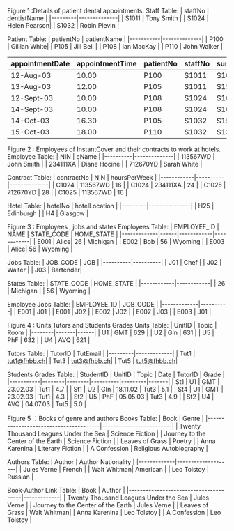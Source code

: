 Figure 1 :Details of patient dental appointments.
Staff Table:
| staffNo | dentistName  |
|---------|--------------|
| S1011   | Tony Smith   |
| S1024   | Helen Pearson|
| S1032   | Robin Plevin |

Patient Table:
| patientNo | patientName  |
|-----------|--------------|
| P100      | Gillian White|
| P105      | Jill Bell    |
| P108      | Ian MacKay   |
| P110      | John Walker  |

| appointmentDate | appointmentTime | patientNo | staffNo | surgeryNo |
|-----------------|-----------------|-----------|---------|-----------|
| 12-Aug-03       | 10.00           | P100      | S1011   | S10       |
| 13-Aug-03       | 12.00           | P105      | S1011   | S15       |
| 12-Sept-03      | 10.00           | P108      | S1024   | S10       |
| 14-Sept-03      | 10.00           | P108      | S1024   | S10       |
| 14-Oct-03       | 16.30           | P105      | S1032   | S15       |
| 15-Oct-03       | 18.00           | P110      | S1032   | S13       |





Figure 2 : Employees of InstantCover and their contracts to work at hotels.
Employee Table:
| NIN       | eName       |
|----------|--------------|
| 113567WD | John Smith   |
| 234111XA | Diane Hocine |
| 712670YD | Sarah White  |

Contract Table:
| contractNo | NIN      | hoursPerWeek |
|------------|----------|--------------|
| C1024      | 113567WD | 16           |
| C1024      | 234111XA | 24           |
| C1025      | 712670YD | 28           |
| C1025      | 113567WD | 16           |

Hotel Table:
| hotelNo | hotelLocation |
|---------|---------------|
| H25     | Edinburgh     |
| H4      | Glasgow       |





Figure 3 : Employees , jobs and states
Employees Table:
| EMPLOYEE_ID | NAME | STATE_CODE | HOME_STATE |
|-------------|------|------------|------------|
| E001        | Alice| 26         | Michigan   |
| E002        | Bob  | 56         | Wyoming    |
| E003        | Alice| 56         | Wyoming    |

Jobs Table:
| JOB_CODE | JOB      |
|----------|----------|
| J01      | Chef     |
| J02      | Waiter   |
| J03      | Bartender|

States Table:
| STATE_CODE | HOME_STATE |
|------------|------------|
| 26         | Michigan   |
| 56         | Wyoming    |

Employee Jobs Table:
| EMPLOYEE_ID | JOB_CODE |
|-------------|----------|
| E001        | J01      |
| E001        | J02      |
| E002        | J02      |
| E002        | J03      |
| E003        | J01      |





Figure 4 : Units,Tutors and Students Grades
Units Table:
| UnitID | Topic | Room |
|--------|-------|------|
| U1     | GMT   | 629  |
| U2     | GIn   | 631  |
| U5     | PhF   | 632  |
| U4     | AVQ   | 621  |

Tutors Table:
| TutorID | TutEmail    |
|---------|-------------|
| Tut1    | tut1@fhbb.ch|
| Tut3    | tut3@fhbb.ch|
| Tut5    | tut5@fhbb.ch|

Students Grades Table:
| StudentID | UnitID | Topic  | Date     | TutorID | Grade |
|-----------|--------|--------|----------|---------|-------|
| St1       | U1     | GMT    | 23.02.03 | Tut1    | 4.7   |
| St1       | U2     | GIn    | 18.11.02 | Tut3    | 5.1   |
| St4       | U1     | GMT    | 23.02.03 | Tut1    | 4.3   |
| St2       | U5     | PhF    | 05.05.03 | Tut3    | 4.9   |
| St2       | U4     | AVQ    | 04.07.03 | Tut5    | 5.0   |


Figure 5 ：Books of genre and authors
Books Table:
| Book                                  | Genre                   |
|---------------------------------------|-------------------------|
| Twenty Thousand Leagues Under the Sea | Science Fiction         |
| Journey to the Center of the Earth    | Science Fiction         |
| Leaves of Grass                       | Poetry                  |
| Anna Karenina                         | Literary Fiction        |
| A Confession                          | Religious Autobiography |

Authors Table:
| Author      | Author Nationality |
|-------------|--------------------|
| Jules Verne | French             |
| Walt Whitman| American           |
| Leo Tolstoy | Russian            |

Book-Author Link Table:
| Book                                  | Author      |
|---------------------------------------|-------------|
| Twenty Thousand Leagues Under the Sea | Jules Verne |
| Journey to the Center of the Earth    | Jules Verne |
| Leaves of Grass                       | Walt Whitman|
| Anna Karenina                         | Leo Tolstoy |
| A Confession                          | Leo Tolstoy |




